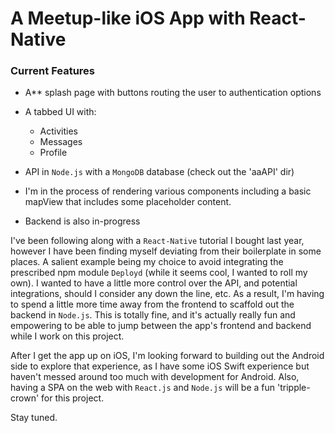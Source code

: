 A Meetup-like iOS App with React-Native
======

### Current Features

- A** splash page with buttons routing the user to authentication options

- A tabbed UI with:
  - Activities
  - Messages
  - Profile

- API in ```Node.js``` with a ```MongoDB``` database (check out the 'aaAPI' dir)

- I'm in the process of rendering various components including a basic mapView that includes some placeholder content.
- Backend is also in-progress

I've been following along with a ```React-Native``` tutorial I bought last year, however I have been finding myself deviating from their boilerplate in some places. A salient example being my choice to avoid integrating the prescribed npm module ```Deployd``` (while it seems cool, I wanted to roll my own). I  wanted to have a little more control over the API, and potential integrations, should I consider any down the line, etc. As a result, I'm having to spend a little more time away from the frontend to scaffold out the backend in ```Node.js```. This is totally fine, and it's actually really fun and empowering to be able to jump between the app's frontend and backend while I work on this project.

After I get the app up on iOS, I'm looking forward to building out the Android side to explore that experience, as I have some iOS Swift experience but haven't messed around too much with development for Android. Also, having a SPA on the web with ```React.js``` and ```Node.js``` will be a fun 'tripple-crown' for this project.

Stay tuned.

